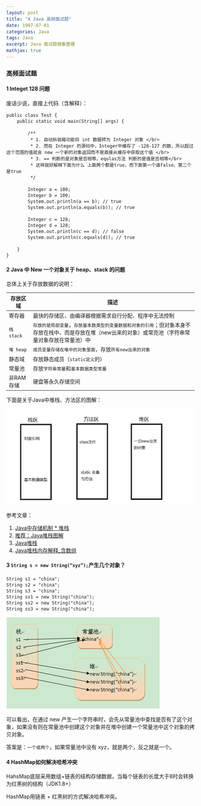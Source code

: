 ```yaml
---
layout: post
title: "4 Java 高频面试题"
date: 1997-07-01
categories: Java
tags: Java
excerpt: Java 面试题搜集整理
mathjax: true
---
```


### 高频面试题

#### 1 Integet 128 问题

废话少说，直接上代码（含解释）：

```
public class Test {
    public static void main(String[] args) {

        /**
         * 1. 自动拆装箱功能将 int 数据转为 Integer 对象 </br>
         * 2. 而在 Integer 的源码中，Integer中缓存了 -128-127 的数，所以超过这个范围的值就会 new 一个新的对象返回而不是直接从缓存中获取这个值 </br>
         * 3. == 判断的是对象是否相等，equlas方法 判断的是值是否相等</br>
         * 这样就好解释下面为什么 上面两个都是true，而下面第一个谁false、第二个是true
         */

        Integer a = 100;
        Integer b = 100;
        System.out.println(a == b); // true
        System.out.println(a.equals(b)); // true

        Integer c = 128;
        Integer d = 128;
        System.out.println(c == d); // false
        System.out.println(c.equals(d)); // true

    }
}
```

#### 2 Java 中 New 一个对象关于 heap、stack 的问题

总体上关于存放数据的说明：

| 存放区域   | 描述                                                                                                                                                      |
| ---------- | --------------------------------------------------------------------------------------------------------------------------------------------------------- |
| 寄存器     | 最快的存储区、由编译器根据需求自行分配、程序中无法控制                                                                                                    |
| `栈 stack` | `存放的是局部变量`，`存放基本数类型的变量数据和对象的引用`；但对象本身不存放在栈中、而是存放在堆（new出来的对象）或常亮池（字符串常量对象存放在常量池）中 |
| `堆 heap`  | `成员变量存储在堆中的对象里面`，存放`所有new出来的对象`                                                                                                   |
| 静态域     | 存放静态成员（`static定义`的）                                                                                                                            |
| 常量池     | 存放`字符串常量`和`基本数据类型常量`                                                                                                                      |
| 非RAM存储  | 硬盘等永久存储空间                                                                                                                                        |

下面是关于Java中堆栈、方法区的图解：

![java_heap_stack](../../images/interview/java_heap_stack.png)


参考文章：

1. [Java中存储机制 * 堆栈](https://www.cnblogs.com/zyj-bozhou/p/6723863.html)
2. [推荐：Java堆栈图解](https://blog.csdn.net/lk274857347/article/details/77512555)
3. [Java堆栈](https://blog.csdn.net/shuangzitianyu/article/details/79561511)
4. [Java堆栈内存解释_含数组](https://blog.csdn.net/xiaofei__/article/details/52823076)

#### 3 `String s = new String(“xyz”);`产生几个对象？

```
String s1 = "china";  
String s2 = "china";  
String s3 = "china";  
String ss1 = new String("china");  
String ss2 = new String("china");  
String ss3 = new String("china");  
```

![new_string](../../images/interview/new_string.png)

可以看出，在通过 new 产生一个字符串时，会先从常量池中查找是否有了这个对象，如果没有则在常量池中创建这个对象并在堆中创建一个常量池中这个对象的拷贝对象。

答案是：`一个或两个`，如果常量池中没有 xyz，就是两个，反之就是一个。

#### 4 HashMap如何解决哈希冲突

HahsMap底层采用数组+链表的结构存储数据，当每个链表的长度大于8时会转换为红黑树的结构（JDK1.8+）

HashMap用链表 + 红黑树的方式解决哈希冲突。

